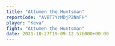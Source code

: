 ```yaml
---
title: "Attumen the Huntsman"
reportCode: "AVBT7YrMDjP2NnFH"
player: "Keva"
fight: "Attumen the Huntsman"
date: 2021-10-27T19:09:12.576000+00:00
---
```

